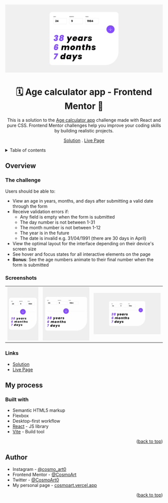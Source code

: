 <div id="top"></div>

<div align="center">

![Hero](./readme/hero.webp)

# 🗓️ Age calculator app - Frontend Mentor 📆

This is a solution to the [Age calculator app](https://www.frontendmentor.io/challenges/age-calculator-app-dF9DFFpj-Q) challenge made with React and pure CSS. Frontend Mentor challenges help you improve your coding skills by building realistic projects.

[Solution][solution-url] . [Live Page][live-page]

</div>

<details>
<summary>Table of contents</summary>

-   [Overview](#overview)
    -   [The challenge](#the-challenge)
    -   [Screenshots](#screenshots)
    -   [Links](#links)
-   [My process](#my-process)
    -   [Built with](#built-with)
-   [Author](#author)

</details>

## Overview

### The challenge

Users should be able to:

- View an age in years, months, and days after submitting a valid date through the form
- Receive validation errors if:
  - Any field is empty when the form is submitted
  - The day number is not between 1-31
  - The month number is not between 1-12
  - The year is in the future
  - The date is invalid e.g. 31/04/1991 (there are 30 days in April)
- View the optimal layout for the interface depending on their device's screen size
- See hover and focus states for all interactive elements on the page
- **Bonus**: See the age numbers animate to their final number when the form is submitted

### Screenshots

<table>
        <tr>
		    <td>
                <img src="./readme/mobile.webp" width="100%" title="Mobile solution"  />
            </td>
			<td>
                <img src="./readme/tablet.webp" width="100%" title="Tablet solution"/>
            </td>
            <td>
                <img src="./readme/desktop.webp" width="100%" title="Desktop solution"/>
            </td>
        </tr>
</table>

### Links

-   [Solution][solution-url]
-   [Live Page][live-page]

## My process

### Built with

-   Semantic HTML5 markup
-   Flexbox
-   Desktop-first workflow
-   [React](https://reactjs.org/) - JS library
-	 [Vite](https://vitejs.dev/) - Build tool

<p align="right">(<a href="#top">back to top</a>)</p>

## Author

-   Instagram - [@cosmo_art0](https://www.instagram.com/cosmo_art0/)
-   Frontend Mentor - [@CosmoArt](https://www.frontendmentor.io/profile/cosmoart)
-   Twitter - [@CosmoArt0](https://twitter.com/cosmoart0)
-   My personal page - [cosmoart.vercel.app](https://cosmoart.vercel.app)

<p align="right">(<a href="#top">back to top</a>)</p>

[live-page]: https://agescalculator.vercel.app
[solution-url]: https://www.frontendmentor.io/solutions/age-calculator-app-solution-C3JYbg-1Ro

